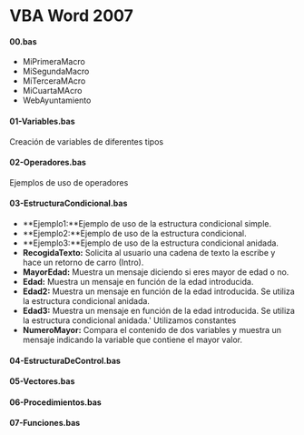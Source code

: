 # VBA Word 2007
#### 00.bas
- MiPrimeraMacro
- MiSegundaMacro
- MiTerceraMAcro
- MiCuartaMAcro
- WebAyuntamiento

#### 01-Variables.bas
Creación de variables de diferentes tipos

#### 02-Operadores.bas
Ejemplos de uso de operadores

#### 03-EstructuraCondicional.bas
- **Ejemplo1:**Ejemplo de uso de la estructura condicional simple.
- **Ejemplo2:**Ejemplo de uso de la estructura condicional.
- **Ejemplo3:**Ejemplo de uso de la estructura condicional anidada.
- **RecogidaTexto:** Solicita al usuario una cadena de texto la escribe y hace un retorno de carro (Intro).
- **MayorEdad:** Muestra un mensaje diciendo si eres mayor de edad o no.	
- **Edad:** Muestra un mensaje en función de la edad introducida.
- **Edad2:** Muestra un mensaje en función de la edad introducida. Se utiliza la estructura condicional anidada.
- **Edad3:** Muestra un mensaje en función de la edad introducida. Se utiliza la estructura condicional anidada.'       Utilizamos constantes
- **NumeroMayor:** Compara el contenido de dos variables y muestra un mensaje indicando la variable que contiene el mayor valor.


#### 04-EstructuraDeControl.bas

#### 05-Vectores.bas
#### 06-Procedimientos.bas
#### 07-Funciones.bas